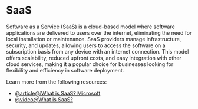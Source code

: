 # SaaS

Software as a Service (SaaS) is a cloud-based model where software applications are delivered to users over the internet, eliminating the need for local installation or maintenance. SaaS providers manage infrastructure, security, and updates, allowing users to access the software on a subscription basis from any device with an internet connection. This model offers scalability, reduced upfront costs, and easy integration with other cloud services, making it a popular choice for businesses looking for flexibility and efficiency in software deployment.

Learn more from the following resources:

- [@article@iWhat is SaaS? Microsoft](https://azure.microsoft.com/en-us/resources/cloud-computing-dictionary/what-is-saas)
- [@video@What is SaaS?](https://www.youtube.com/watch?v=UEHdYNXiIUU)

